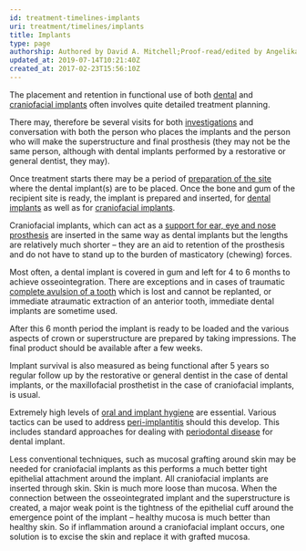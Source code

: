 ```yaml
---
id: treatment-timelines-implants
uri: treatment/timelines/implants
title: Implants
type: page
authorship: Authored by David A. Mitchell;Proof-read/edited by Angelika Sebald
updated_at: 2019-07-14T10:21:40Z
created_at: 2017-02-23T15:56:10Z
---
```


<p>The placement and retention in functional use of both <a href="/treatment/restorative-dentistry/implants">dental</a>    and <a href="/treatment/surgery/implants/getting-started">craniofacial implants</a>    often involves quite detailed treatment planning.</p>
<p>There may, therefore be several visits for both <a href="/diagnosis/tests">investigations</a>    and conversation with both the person who places the implants
    and the person who will make the superstructure and final
    prosthesis (they may not be the same person, although with
    dental implants performed by a restorative or general dentist,
    they may).</p>
<p>Once treatment starts there may be a period of <a href="/treatment/surgery/preprosthetic-surgery">preparation of the site</a>    where the dental implant(s) are to be placed. Once the bone
    and gum of the recipient site is ready, the implant is prepared
    and inserted, for <a href="/treatment/restorative-dentistry/implants">dental implants</a>    as well as for <a href="/treatment/surgery/implants/getting-started">craniofacial implants</a>.</p>
<p>Craniofacial implants, which can act as a <a href="/treatment/surgery/implants/getting-started">support for ear, eye and nose prosthesis</a>    are inserted in the same way as dental implants but the lengths
    are relatively much shorter – they are an aid to retention
    of the prosthesis and do not have to stand up to the burden
    of masticatory (chewing) forces.</p>
<p>Most often, a dental implant is covered in gum and left for 4
    to 6 months to achieve osseointegration. There are exceptions
    and in cases of traumatic <a href="/diagnosis-list-missing-teeth">complete avulsion of a tooth</a>    which is lost and cannot be replanted, or immediate atraumatic
    extraction of an anterior tooth, immediate dental implants
    are sometime used.</p>
<p>After this 6 month period the implant is ready to be loaded and
    the various aspects of crown or superstructure are prepared
    by taking impressions. The final product should be available
    after a few weeks.</p>
<p>Implant survival is also measured as being functional after 5
    years so regular follow up by the restorative or general
    dentist in the case of dental implants, or the maxillofacial
    prosthetist in the case of craniofacial implants, is usual.</p>
<p>Extremely high levels of <a href="/help/oral-hygiene">oral and implant hygiene</a>    are essential. Various tactics can be used to address
    <a href="/treatment/restorative-dentistry/implants/detailed">peri-implantitis</a> should this develop. This includes standard
        approaches for dealing with <a href="/treatment/restorative-dentistry/periodontal/detailed">periodontal disease</a>        for dental implant.  </p>
<p>Less conventional techniques, such as mucosal grafting around
    skin may be needed for craniofacial implants as this performs
    a much better tight epithelial attachment around the implant.
    All craniofacial implants are inserted through skin. Skin
    is much more loose than mucosa. When the connection between
    the osseointegrated implant and the superstructure is created,
    a major weak point is the tightness of the epithelial cuff
    around the emergence point of the implant – healthy mucosa
    is much better than healthy skin. So if inflammation around
    a craniofacial implant occurs, one solution is to excise
    the skin and replace it with grafted mucosa.</p>
